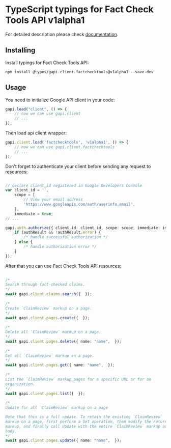 # TypeScript typings for Fact Check Tools API v1alpha1

For detailed description please check [documentation](https://developers.google.com/fact-check/tools/api/).

## Installing

Install typings for Fact Check Tools API:
```
npm install @types/gapi.client.factchecktools@v1alpha1 --save-dev
```

## Usage

You need to initialize Google API client in your code:
```typescript
gapi.load("client", () => { 
    // now we can use gapi.client
    // ... 
});
```

Then load api client wrapper:
```typescript
gapi.client.load('factchecktools', 'v1alpha1', () => {
    // now we can use gapi.client.factchecktools
    // ... 
});
```

Don't forget to authenticate your client before sending any request to resources:
```typescript

// declare client_id registered in Google Developers Console
var client_id = '',
    scope = [     
        // View your email address
        'https://www.googleapis.com/auth/userinfo.email',
    ],
    immediate = true;
// ...

gapi.auth.authorize({ client_id: client_id, scope: scope, immediate: immediate }, authResult => {
    if (authResult && !authResult.error) {
        /* handle successful authorization */
    } else {
        /* handle authorization error */
    }
});            
```

After that you can use Fact Check Tools API resources:

```typescript 
    
/* 
Search through fact-checked claims.  
*/
await gapi.client.claims.search({  }); 
    
/* 
Create `ClaimReview` markup on a page.  
*/
await gapi.client.pages.create({  }); 
    
/* 
Delete all `ClaimReview` markup on a page.  
*/
await gapi.client.pages.delete({ name: "name",  }); 
    
/* 
Get all `ClaimReview` markup on a page.  
*/
await gapi.client.pages.get({ name: "name",  }); 
    
/* 
List the `ClaimReview` markup pages for a specific URL or for an
organization.  
*/
await gapi.client.pages.list({  }); 
    
/* 
Update for all `ClaimReview` markup on a page

Note that this is a full update. To retain the existing `ClaimReview`
markup on a page, first perform a Get operation, then modify the returned
markup, and finally call Update with the entire `ClaimReview` markup as the
body.  
*/
await gapi.client.pages.update({ name: "name",  });
```
